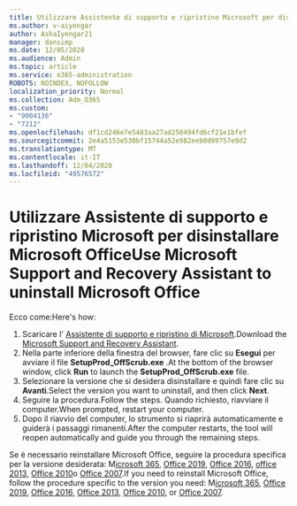 ```yaml
---
title: Utilizzare Assistente di supporto e ripristino Microsoft per disinstallare Microsoft Office
ms.author: v-aiyengar
author: AshaIyengar21
manager: dansimp
ms.date: 12/05/2020
ms.audience: Admin
ms.topic: article
ms.service: o365-administration
ROBOTS: NOINDEX, NOFOLLOW
localization_priority: Normal
ms.collection: Adm_O365
ms.custom:
- "9004136"
- "7212"
ms.openlocfilehash: df1cd246e7e5483aa27ad250494fd6cf21e1bfef
ms.sourcegitcommit: 2e4a5153e530bf15744a52e982eeb0d99757e9d2
ms.translationtype: MT
ms.contentlocale: it-IT
ms.lasthandoff: 12/04/2020
ms.locfileid: "49576572"
---
```

# <a name="use-microsoft-support-and-recovery-assistant-to-uninstall-microsoft-office"></a><span data-ttu-id="0340b-102">Utilizzare Assistente di supporto e ripristino Microsoft per disinstallare Microsoft Office</span><span class="sxs-lookup"><span data-stu-id="0340b-102">Use Microsoft Support and Recovery Assistant to uninstall Microsoft Office</span></span>

<span data-ttu-id="0340b-103">Ecco come:</span><span class="sxs-lookup"><span data-stu-id="0340b-103">Here's how:</span></span>

1. <span data-ttu-id="0340b-104">Scaricare l' [Assistente di supporto e ripristino di Microsoft](https://go.microsoft.com/fwlink/?linkid=2139122).</span><span class="sxs-lookup"><span data-stu-id="0340b-104">Download the [Microsoft Support and Recovery Assistant](https://go.microsoft.com/fwlink/?linkid=2139122).</span></span>
1. <span data-ttu-id="0340b-105">Nella parte inferiore della finestra del browser, fare clic su **Esegui** per avviare il file **SetupProd_OffScrub.exe** .</span><span class="sxs-lookup"><span data-stu-id="0340b-105">At the bottom of the browser window, click **Run** to launch the **SetupProd_OffScrub.exe** file.</span></span>
1. <span data-ttu-id="0340b-106">Selezionare la versione che si desidera disinstallare e quindi fare clic su **Avanti**.</span><span class="sxs-lookup"><span data-stu-id="0340b-106">Select the version you want to uninstall, and then click **Next**.</span></span>
1. <span data-ttu-id="0340b-107">Seguire la procedura.</span><span class="sxs-lookup"><span data-stu-id="0340b-107">Follow the steps.</span></span> <span data-ttu-id="0340b-108">Quando richiesto, riavviare il computer.</span><span class="sxs-lookup"><span data-stu-id="0340b-108">When prompted, restart your computer.</span></span>
1. <span data-ttu-id="0340b-109">Dopo il riavvio del computer, lo strumento si riaprirà automaticamente e guiderà i passaggi rimanenti.</span><span class="sxs-lookup"><span data-stu-id="0340b-109">After the computer restarts, the tool will reopen automatically and guide you through the remaining steps.</span></span>

<span data-ttu-id="0340b-110">Se è necessario reinstallare Microsoft Office, seguire la procedura specifica per la versione desiderata: M[icrosoft 365](https://go.microsoft.com/fwlink/?linkid=2138843), [Office 2019](https://go.microsoft.com/fwlink/?linkid=2138843), [Office 2016](https://go.microsoft.com/fwlink/?linkid=2138919), [office 2013](https://go.microsoft.com/fwlink/?linkid=2138919), [Office 2010](https://go.microsoft.com/fwlink/?linkid=2139237)o [Office 2007](https://go.microsoft.com/fwlink/?linkid=2138644).</span><span class="sxs-lookup"><span data-stu-id="0340b-110">If you need to reinstall Microsoft Office, follow the procedure specific to the version you need: M[icrosoft 365](https://go.microsoft.com/fwlink/?linkid=2138843), [Office 2019](https://go.microsoft.com/fwlink/?linkid=2138843), [Office 2016](https://go.microsoft.com/fwlink/?linkid=2138919), [Office 2013](https://go.microsoft.com/fwlink/?linkid=2138919), [Office 2010](https://go.microsoft.com/fwlink/?linkid=2139237), or [Office 2007](https://go.microsoft.com/fwlink/?linkid=2138644).</span></span>